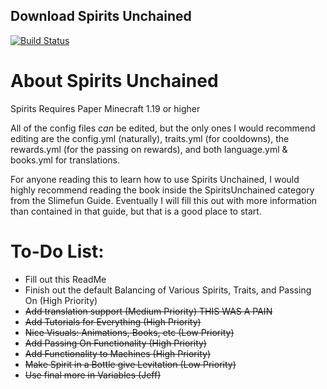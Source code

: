 ## Download Spirits Unchained

[![Build Status](https://thebusybiscuit.github.io/builds/JustAHuman-xD/SpiritsUnchained/master/badge.svg)](https://thebusybiscuit.github.io/builds/JustAHuman-xD/SpiritsUnchained/master/)

# About Spirits Unchained
Spirits Requires Paper Minecraft 1.19 or higher

All of the config files *can* be edited, but the only ones I would recommend editing are the config.yml (naturally), traits.yml (for cooldowns), the rewards.yml (for the passing on rewards), and both language.yml & books.yml for translations.

For anyone reading this to learn how to use Spirits Unchained, I would highly recommend reading the book inside the SpiritsUnchained category from the Slimefun Guide. Eventually I will fill this out with more information than contained in that guide, but that is a good place to start.
# To-Do List:

- Fill out this ReadMe
- Finish out the default Balancing of Various Spirits, Traits, and Passing On (High Priority)
- ~~Add translation support (Medium Priority) THIS WAS A PAIN~~
- ~~Add Tutorials for Everything (High Priority)~~
- ~~Nice Visuals: ~~Animations~~, Books, ~~etc~~ (Low Priority)~~
- ~~Add Passing On Functionality (High Priority)~~
- ~~Add Functionality to Machines (High Priority)~~
- ~~Make Spirit in a Bottle give Levitation (Low Priority)~~
- ~~Use final more in Variables (Jeff)~~